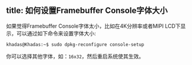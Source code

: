 title: 如何设置Framebuffer Console字体大小
---

如果觉得Framebuffer Console字体太小，比如在4K分辨率或者MIPI LCD下显示，可以通过如下命令来设置字体大小:

```
khadas@Khadas:~$ sudo dpkg-reconfigure console-setup
```

你可以选择其他字体，如：`16x32`，然后重启系统使其生效。
